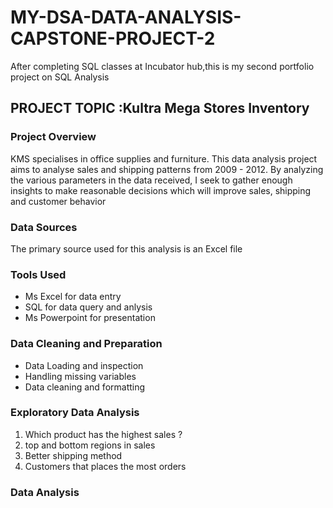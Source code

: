 # MY-DSA-DATA-ANALYSIS-CAPSTONE-PROJECT-2
After completing SQL classes at Incubator hub,this is my second portfolio project on SQL Analysis 

## PROJECT TOPIC :Kultra Mega Stores Inventory
### Project Overview 
KMS specialises in office supplies and furniture.
This data analysis project aims to analyse sales and shipping patterns from 2009 - 2012.
By analyzing the various parameters in the data received, I seek to gather enough insights to make reasonable decisions which will improve sales, shipping and customer behavior

### Data Sources 
The primary source used for this analysis is an Excel file 

### Tools Used 
- Ms Excel for data entry
- SQL for data query and anlysis 
- Ms Powerpoint for presentation

### Data Cleaning and Preparation  
- Data Loading and inspection
- Handling missing variables
- Data cleaning and formatting

### Exploratory Data Analysis
1. Which product has the highest sales ?
2. top and bottom regions in sales
3. Better shipping method
4. Customers that places the most orders

### Data Analysis 

